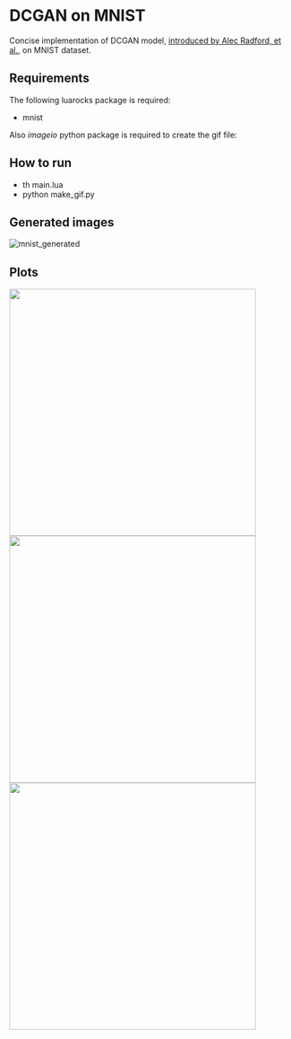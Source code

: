 # DCGAN on MNIST

Concise implementation of DCGAN model, [introduced by Alec Radford, et al.](https://arxiv.org/abs/1511.06434), on MNIST dataset.

Requirements
------------

The following luarocks package is required:

- mnist

Also *imageio* python package is required to create the gif file:

How to run
----------

- th main.lua
- python make_gif.py

Generated images
-----

![mnist_generated](https://user-images.githubusercontent.com/7283046/27980277-df861a48-634a-11e7-828e-5982b58f9050.gif)

Plots
-----

<img src=https://user-images.githubusercontent.com/7283046/27980297-1adab70c-634b-11e7-8908-f7431f04c06b.png width=440><img src=https://user-images.githubusercontent.com/7283046/27980298-1adbd16e-634b-11e7-9c03-a461c7e04770.png width=440><img src=https://user-images.githubusercontent.com/7283046/27980296-1ad69528-634b-11e7-8f2a-99c7cd16ea1b.png width=440>
